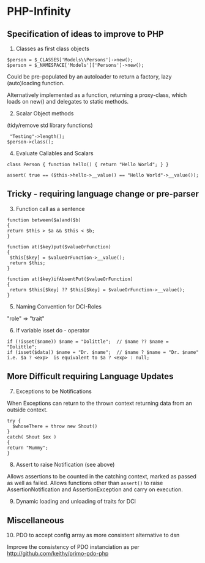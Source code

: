 # PHP-Infinity

## Specification of ideas to improve to PHP

1. Classes as first class objects
```
$person = $_CLASSES['Models\\Persons']->new();
$person = $_NAMESPACE['Models']['Persons']->new();
```

Could be pre-populated by an autoloader to return a factory, lazy (auto)loading function.

Alternatively implemented as a function, returning a proxy-class, which loads on new() and delegates to static methods.

2. Scalar Object methods 

 (tidy/remove std library functions)
``` 
 "Testing"->length();
$person->class();
```

4. Evaluate Callables and Scalars
```
class Person { function hello() { return "Hello World"; } }

assert( true == ($this->hello->__value() == "Hello World"->__value());
```

## Tricky - requiring language change or pre-parser  

3. Function call as a sentence
```
function between($a)and($b) 
{
return $this > $a && $this < $b;
}
```
```
function at($key)put($valueOrFunction) 
{
 $this[$key] = $valueOrFunction->__value();
 return $this;
}
```
```
function at($key)ifAbsentPut($valueOrFunction) 
{
 return $this[$key] ?? $this[$key] = $valueOrFunction->__value();
}
```

5. Naming Convention for DCI-Roles

"role" => "trait"

6. If variable isset do - operator
```
if (!isset($name)) $name = "Dolittle";  // $name ?? $name = "Dolittle";
if (isset($data)) $name = "Dr. $name";  // $name ? $name = "Dr. $name"
i.e. $a ? <exp>  is equivalent to $a ? <exp> : null;
```

## More Difficult requiring Language Updates

7. Exceptions to be Notifications

When Exceptions can return to the thrown context returning data from an outside context.
```
try {
  $whoseThere = throw new Shout()
}
catch( Shout $ex )
{
return "Mummy";
}
```
8. Assert to raise Notification (see above)

Allows assertions to be counted in the catching context, marked as passed as well as failed.
Allows functions other than `assert()` to raise AssertionNotification and AssertionException and carry on execution.

9. Dynamic loading and unloading of traits for DCI

## Miscellaneous

10. PDO to accept config array as more consistent alternative to dsn

Improve the consistency of PDO instanciation as per http://github.com/keithy/primo-pdo-php
 





